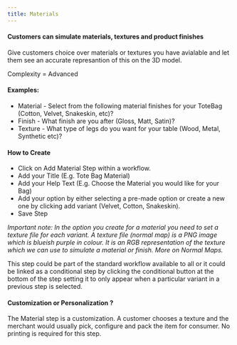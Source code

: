 ```yaml
---
title: Materials
---
```


#### Customers can simulate materials, textures and product finishes  
Give customers choice over materials or textures you have avialable and let them see an accurate represantion of this on the 3D model. 

Complexity = Advanced

#### Examples: 
- Material - Select from the following material finishes for your ToteBag (Cotton, Velvet, Snakeskin, etc)?
- Finish - What finish are you after (Gloss, Matt, Satin)? 
- Texture - What type of legs do you want for your table (Wood, Metal, Synthetic etc)? 

#### How to Create
- Click on Add Material Step within a workflow. 
- Add your Title (E.g. Tote Bag Material)
- Add your Help Text (E.g. Choose the Material you would like for your Bag)
- Add your option by either selecting a pre-made option or create a new one by clicking add variant (Velvet, Cotton, Snakeskin).
- Save Step

_Important note: In the option you create for a material you need to set a texture file for each variant. A texture file (normal map) is a PNG image which is blueish purple in colour. It is an RGB representation of the texture which we can use to simulate a material or finish. More on Normal Maps._

This step could be part of the standard workflow available to all or it could be linked as a conditional step by clicking the conditional button at the bottom of the step setting it to only appear when a particular variant in a previous step is selected. 

#### Customization or Personalization ?
The Material step is a customization. A customer chooses a texture and the merchant would usually pick, configure and pack the item for consumer. No printing is required for this step. 
